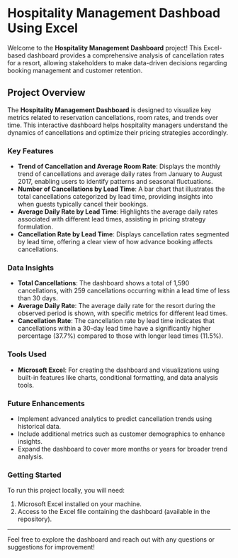 # Hospitality Management Dashboad Using Excel

Welcome to the **Hospitality Management Dashboard** project! This Excel-based dashboard provides a comprehensive analysis of cancellation rates for a resort, allowing stakeholders to make data-driven decisions regarding booking management and customer retention.

## Project Overview

The **Hospitality Management Dashboard** is designed to visualize key metrics related to reservation cancellations, room rates, and trends over time. This interactive dashboard helps hospitality managers understand the dynamics of cancellations and optimize their pricing strategies accordingly.

### Key Features

- **Trend of Cancellation and Average Room Rate**: Displays the monthly trend of cancellations and average daily rates from January to August 2017, enabling users to identify patterns and seasonal fluctuations.
- **Number of Cancellations by Lead Time**: A bar chart that illustrates the total cancellations categorized by lead time, providing insights into when guests typically cancel their bookings.
- **Average Daily Rate by Lead Time**: Highlights the average daily rates associated with different lead times, assisting in pricing strategy formulation.
- **Cancellation Rate by Lead Time**: Displays cancellation rates segmented by lead time, offering a clear view of how advance booking affects cancellations.

### Data Insights

- **Total Cancellations**: The dashboard shows a total of 1,590 cancellations, with 259 cancellations occurring within a lead time of less than 30 days.
- **Average Daily Rate**: The average daily rate for the resort during the observed period is shown, with specific metrics for different lead times.
- **Cancellation Rate**: The cancellation rate by lead time indicates that cancellations within a 30-day lead time have a significantly higher percentage (37.7%) compared to those with longer lead times (11.5%).

### Tools Used

- **Microsoft Excel**: For creating the dashboard and visualizations using built-in features like charts, conditional formatting, and data analysis tools.

### Future Enhancements

- Implement advanced analytics to predict cancellation trends using historical data.
- Include additional metrics such as customer demographics to enhance insights.
- Expand the dashboard to cover more months or years for broader trend analysis.

### Getting Started

To run this project locally, you will need:
1. Microsoft Excel installed on your machine.
2. Access to the Excel file containing the dashboard (available in the repository).

----
Feel free to explore the dashboard and reach out with any questions or suggestions for improvement!
